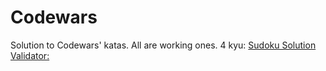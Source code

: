 # Codewars
Solution to Codewars' katas.
All are working ones.
4 kyu:
<a href="https://www.codewars.com/kata/529bf0e9bdf7657179000008">Sudoku Solution Validator: </a>
